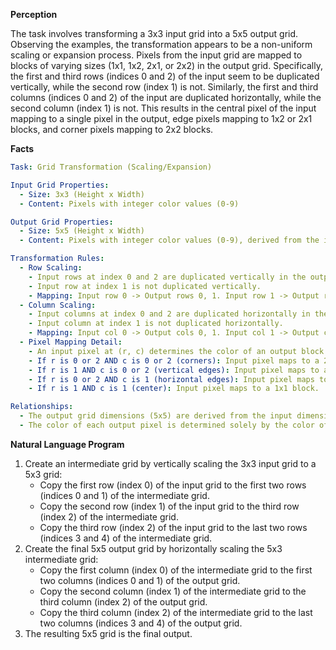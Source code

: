 **Perception**

The task involves transforming a 3x3 input grid into a 5x5 output grid. Observing the examples, the transformation appears to be a non-uniform scaling or expansion process. Pixels from the input grid are mapped to blocks of varying sizes (1x1, 1x2, 2x1, or 2x2) in the output grid. Specifically, the first and third rows (indices 0 and 2) of the input seem to be duplicated vertically, while the second row (index 1) is not. Similarly, the first and third columns (indices 0 and 2) of the input are duplicated horizontally, while the second column (index 1) is not. This results in the central pixel of the input mapping to a single pixel in the output, edge pixels mapping to 1x2 or 2x1 blocks, and corner pixels mapping to 2x2 blocks.

**Facts**


```yaml
Task: Grid Transformation (Scaling/Expansion)

Input Grid Properties:
  - Size: 3x3 (Height x Width)
  - Content: Pixels with integer color values (0-9)

Output Grid Properties:
  - Size: 5x5 (Height x Width)
  - Content: Pixels with integer color values (0-9), derived from the input grid.

Transformation Rules:
  - Row Scaling:
    - Input rows at index 0 and 2 are duplicated vertically in the output.
    - Input row at index 1 is not duplicated vertically.
    - Mapping: Input row 0 -> Output rows 0, 1. Input row 1 -> Output row 2. Input row 2 -> Output rows 3, 4.
  - Column Scaling:
    - Input columns at index 0 and 2 are duplicated horizontally in the output.
    - Input column at index 1 is not duplicated horizontally.
    - Mapping: Input col 0 -> Output cols 0, 1. Input col 1 -> Output col 2. Input col 2 -> Output cols 3, 4.
  - Pixel Mapping Detail:
    - An input pixel at (r, c) determines the color of an output block.
    - If r is 0 or 2 AND c is 0 or 2 (corners): Input pixel maps to a 2x2 block.
    - If r is 1 AND c is 0 or 2 (vertical edges): Input pixel maps to a 1x2 block.
    - If r is 0 or 2 AND c is 1 (horizontal edges): Input pixel maps to a 2x1 block.
    - If r is 1 AND c is 1 (center): Input pixel maps to a 1x1 block.

Relationships:
  - The output grid dimensions (5x5) are derived from the input dimensions (3x3) by adding 2 to both height and width, consistent with duplicating the border rows/columns.
  - The color of each output pixel is determined solely by the color of the corresponding input pixel based on the scaling rule.
```


**Natural Language Program**

1.  Create an intermediate grid by vertically scaling the 3x3 input grid to a 5x3 grid:
    *   Copy the first row (index 0) of the input grid to the first two rows (indices 0 and 1) of the intermediate grid.
    *   Copy the second row (index 1) of the input grid to the third row (index 2) of the intermediate grid.
    *   Copy the third row (index 2) of the input grid to the last two rows (indices 3 and 4) of the intermediate grid.
2.  Create the final 5x5 output grid by horizontally scaling the 5x3 intermediate grid:
    *   Copy the first column (index 0) of the intermediate grid to the first two columns (indices 0 and 1) of the output grid.
    *   Copy the second column (index 1) of the intermediate grid to the third column (index 2) of the output grid.
    *   Copy the third column (index 2) of the intermediate grid to the last two columns (indices 3 and 4) of the output grid.
3.  The resulting 5x5 grid is the final output.